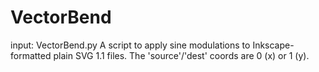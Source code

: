 # VectorBend
input: VectorBend.py <filename> <frequency> <amplitude> <source coord> <dest coord> <outname>
A script to apply sine modulations to Inkscape-formatted plain SVG 1.1 files. The 'source'/'dest' coords are 0 (x) or 1 (y).
